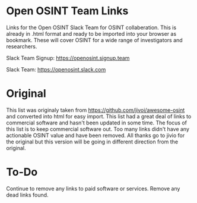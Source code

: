 # Open OSINT Team Links
Links for the Open OSINT Slack Team for OSINT collaberation. This is already in .html format and ready to be imported into your browser as bookmark. These will cover OSINT for a wide range of investigators and researchers.

Slack Team Signup: https://openosint.signup.team

Slack Team: https://openosint.slack.com

# Original
This list was originaly taken from https://github.com/jivoi/awesome-osint and converted into html for easy import. This list had a great deal of links to commercial software and hasn't been updated in some time. The focus of this list is to keep commercial software out. Too many links didn't have any actionable OSINT value and have been removed. All thanks go to jivio for the original but this version will be going in different direction from the original.

# To-Do
Continue to remove any links to paid software or services.
Remove any dead links found.




